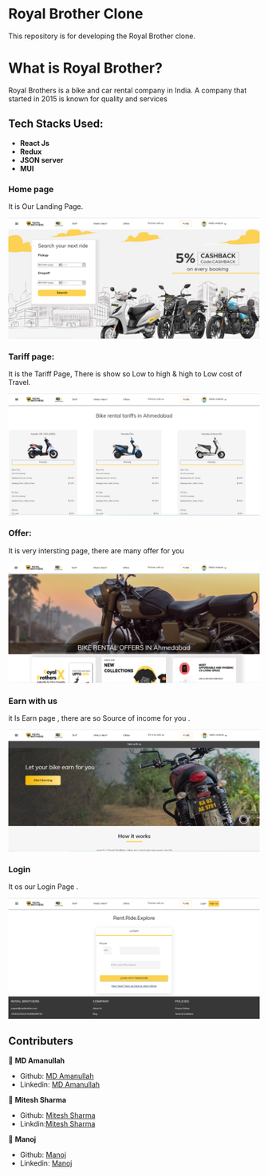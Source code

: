 # Royal Brother Clone
This repository is for developing the Royal Brother clone.


# What is Royal Brother?

Royal Brothers is a bike and car rental company in India. A company that started in 2015 is known for quality and services


## Tech Stacks Used:
 
- **React Js**
- **Redux**
- **JSON server**
- **MUI**


### **Home page**
It is Our Landing Page.

<img src="src/Photo/Readme_Home.PNG">
<br>

### **Tariff page:**
It is the Tariff Page, There is show so Low to high & high to Low cost of Travel.

<img src="src/Photo/Readme_Tariff.PNG">
<br>

### **Offer:**

It is very intersting page, there are many offer for you

<img src="src/Photo/Readme_Offer.PNG">
<br>

### **Earn with us**

it Is Earn page , there are so Source of income for you .

<img src="src/Photo/Readme_Earn.PNG">
<br>

### **Login**

It os our Login Page .

<img src="src/Photo/Readme_Login.PNG">
<br>



## Contributers

 👤 **MD Amanullah**

- Github: [MD Amanullah](https://github.com/Amanullah21)
- Linkedin: [MD Amanullah](https://www.linkedin.com/in/Amanullah21)


👤 **Mitesh Sharma**

- Github: [Mitesh Sharma](https://github.com/ms00110011)
- Linkdin:[Mitesh Sharma](https://www.linkedin.com/in/miteshsharma1/)

👤 **Manoj**

- Github: [Manoj](https://github.com/amnishad0512)
- Linkedin: [Manoj](https://www.linkedin.com/in/amnishad0512/)

